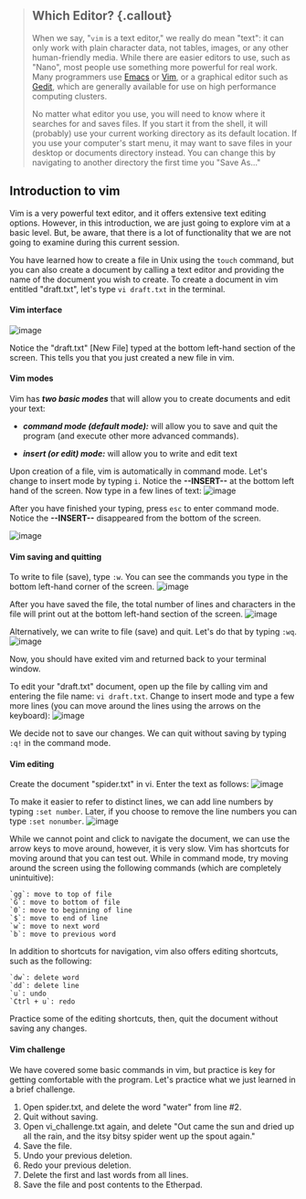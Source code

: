 > ## Which Editor? {.callout}
> 
> When we say, "`vim` is a text editor," we really do mean "text": it can
> only work with plain character data, not tables, images, or any other
> human-friendly media. While there are easier editors to use, such as "Nano", most people use something more
> powerful for real work. Many programmers use [Emacs](http://www.gnu.org/software/emacs/) or
> [Vim](http://www.vim.org/), or a graphical editor such as
> [Gedit](http://projects.gnome.org/gedit/), which are generally available for use on high performance computing clusters.
>   
> No matter what editor you use, you will need to know where it searches
> for and saves files. If you start it from the shell, it will (probably)
> use your current working directory as its default location. If you use
> your computer's start menu, it may want to save files in your desktop or
> documents directory instead. You can change this by navigating to
> another directory the first time you "Save As..."

## Introduction to vim 
Vim is a very powerful text editor, and it offers extensive text editing options. However, in this introduction, we are just going to explore vim at a basic level. But, be aware, that there is a lot of functionality that we are not going to examine during this current session. 

You have learned how to create a file in Unix using the `touch` command, but you can also create a document by calling a text editor and providing the name of the document you wish to create. To create a document in vim entitled "draft.txt", let's type `vi draft.txt` in the terminal.

#### Vim interface
![image](https://copy.com/BIqfxjlARvupmqbm)

Notice the "draft.txt" [New File] typed at the bottom left-hand section of the screen. This tells you that you just created a new file in vim. 

#### Vim modes
Vim has **_two basic modes_** that will allow you to create documents and edit your text:   

- **_command mode (default mode):_** will allow you to save and quit the program (and execute other more advanced commands).  

- **_insert (or edit) mode:_** will allow you to write and edit text


Upon creation of a file, vim is automatically in command mode. Let's change to insert mode by typing `i`. Notice the **--INSERT--** at the bottom left hand of the screen. Now type in a few lines of text:
![image](https://copy.com/rJrven7hAC9dUa2N)

After you have finished your typing, press `esc` to enter command mode. Notice the **--INSERT--** disappeared from the bottom of the screen.

![image](https://copy.com/NWtqS9ykOhL1zhN7) 

#### Vim saving and quitting
To write to file (save), type `:w`. You can see the commands you type in the bottom left-hand corner of the screen. 
![image](https://copy.com/AT1MzhuAIy8IHEyA)

After you have saved the file, the total number of lines and characters in the file will print out at the bottom left-hand section of the screen.
![image](https://copy.com/BlGpnkWjXuLI71SC)

Alternatively, we can write to file (save) and quit. Let's do that by typing `:wq`. 
![image](https://copy.com/Ehv0xQNIn2tCnbsm)

Now, you should have exited vim and returned back to your terminal window.

To edit your "draft.txt" document, open up the file by calling vim and entering the file name: `vi draft.txt`. Change to insert mode and type a few more lines (you can move around the lines using the arrows on the keyboard):
![image](https://copy.com/UTCsBsMdGeEuEvVR)

We decide not to save our changes. We can quit without saving by typing `:q!` in the command mode. 

#### Vim editing
Create the document "spider.txt" in vi. Enter the text as follows: 
![image](https://copy.com/lBAriOH4Cm34cp1M)

To make it easier to refer to distinct lines, we can add line numbers by typing `:set number`. Later, if you choose to remove the line numbers you can type `:set nonumber`.
![image](https://copy.com/8EwFsrNOpLhIeFFy)

While we cannot point and click to navigate the document, we can use the arrow keys to move around, however, it is very slow. Vim has shortcuts for moving around that you can test out. While in command mode, try moving around the screen using the following commands (which are completely unintuitive):    

	`gg`: move to top of file  
	`G`: move to bottom of file  
	`0`: move to beginning of line  
	`$`: move to end of line  
	`w`: move to next word
	`b`: move to previous word

In addition to shortcuts for navigation, vim also offers editing shortcuts, such as the following:

	`dw`: delete word 
	`dd`: delete line  
	`u`: undo
	`Ctrl + u`: redo
	
Practice some of the editing shortcuts, then, quit the document without saving any changes.

#### Vim challenge
We have covered some basic commands in vim, but practice is key for getting comfortable with the program. Let's practice what we just learned in a brief challenge.

1. Open spider.txt, and delete the word "water" from line #2.
3. Quit without saving.
4. Open vi_challenge.txt again, and delete "Out came the sun and dried up all the rain, and the itsy bitsy spider went up the spout again." 
5. Save the file.
6. Undo your previous deletion.
7. Redo your previous deletion.
8. Delete the first and last words from all lines.
9. Save the file and post contents to the Etherpad.
